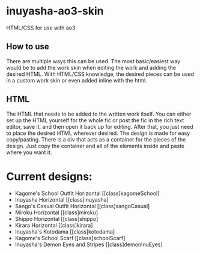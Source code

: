 # inuyasha-ao3-skin
HTML/CSS for use with ao3

## How to use
There are multiple ways this can be used. The most basic/easiest way would be
to add the work skin when editing the work and adding the desired HTML. With
HTML/CSS knowledge, the desired pieces can be used in a custom work skin or
even added inline with the html.

## HTML
The HTML that needs to be added to the written work itself. You can either set
up the HTML yourself for the whole fic or post the fic in the rich text editor,
save it, and then open it back up for editing. After that, you just need to place
the desired HTML wherever desired. The design is made for easy copy/pasting. There
is a div that acts as a container for the pieces of the design. Just copy the
container and all of the elements inside and paste where you want it.

# Current designs:
- Kagome's School Outfit Horizontal [[class]kagomeSchool]
- Inuyasha Horizontal [[class]inuyasha]
- Sango's Casual Outfit Horizontal [[class]sangoCasual]
- Miroku Horizontal [[class]miroku]
- Shippo Horizontal [[class]shippo]
- Kirara Horizontal [[class]kirara]
- Inuyasha's Kotodama [[class]kotodama]
- Kagome's School Scarf [[class]schoolScarf]
- Inuyasha's Demon Eyes and Stripes [[class]demonInuEyes]
